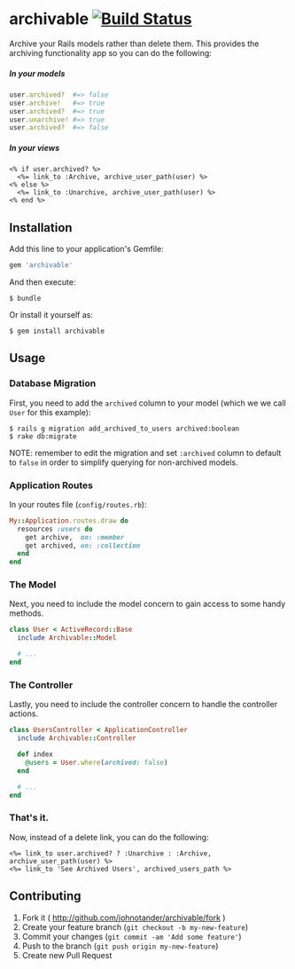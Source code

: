 # archivable [![Build Status](https://travis-ci.org/johnotander/archivable.svg?branch=master)](https://travis-ci.org/johnotander/archivable)

Archive your Rails models rather than delete them. This provides the archiving functionality app so you can do the following:

##### In your models

```ruby
user.archived?  #=> false
user.archive!   #=> true
user.archived?  #=> true
user.unarchive! #=> true
user.archived?  #=> false
```

##### In your views

```html+erb
<% if user.archived? %>
  <%= link_to :Archive, archive_user_path(user) %>
<% else %>
  <%= link_to :Unarchive, archive_user_path(user) %>
<% end %>
```

## Installation

Add this line to your application's Gemfile:

```ruby
gem 'archivable'
```

And then execute:

```
$ bundle
```

Or install it yourself as:

```
$ gem install archivable
```

## Usage

### Database Migration

First, you need to add the `archived` column to your model (which we we call `User` for this example):

```
$ rails g migration add_archived_to_users archived:boolean
$ rake db:migrate
```
NOTE: remember to edit the migration and set `:archived` column to default to `false` in order to simplify querying for non-archived models.

### Application Routes

In your routes file (`config/routes.rb`):

```ruby
My::Application.routes.draw do
  resources :users do
    get archive,  on: :member
    get archived, on: :collection
  end
end
```

### The Model

Next, you need to include the model concern to gain access to some handy methods.

```ruby
class User < ActiveRecord::Base
  include Archivable::Model

  # ...
end
```

### The Controller

Lastly, you need to include the controller concern to handle the controller actions.

```ruby
class UsersController < ApplicationController
  include Archivable::Controller

  def index
    @users = User.where(archived: false)
  end

  # ...
end
```

### That's it.

Now, instead of a delete link, you can do the following:

```html+erb
<%= link_to user.archived? ? :Unarchive : :Archive, archive_user_path(user) %>
<%= link_to 'See Archived Users', archived_users_path %>
```

## Contributing

1. Fork it ( http://github.com/johnotander/archivable/fork )
2. Create your feature branch (`git checkout -b my-new-feature`)
3. Commit your changes (`git commit -am 'Add some feature'`)
4. Push to the branch (`git push origin my-new-feature`)
5. Create new Pull Request
